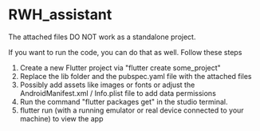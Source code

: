 # RWH_assistant
The attached files DO NOT work as a standalone project.

If you want to run the code, you can do that as well.
Follow these steps
1) Create a new Flutter project via "flutter create some_project"
2) Replace the lib folder and the pubspec.yaml file with the attached files
3) Possibly add assets like images or fonts or adjust the AndroidManifest.xml / Info.plist file to add data permissions
4) Run the command "flutter packages get" in the studio terminal.
5) flutter run (with a running emulator or real device connected to your machine) to view the app
